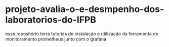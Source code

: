 # projeto-avalia-o-e-desmpenho-dos-laboratorios-do-IFPB
esse repositório terra tutorias de instalação e utilização da ferramenta de monitoramento prometheus junto com o grafana
